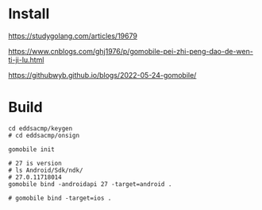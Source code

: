 # Install

https://studygolang.com/articles/19679

https://www.cnblogs.com/ghj1976/p/gomobile-pei-zhi-peng-dao-de-wen-ti-ji-lu.html

https://githubwyb.github.io/blogs/2022-05-24-gomobile/

# Build

```
cd eddsacmp/keygen
# cd eddsacmp/onsign

gomobile init

# 27 is version
# ls Android/Sdk/ndk/
# 27.0.11718014
gomobile bind -androidapi 27 -target=android .

# gomobile bind -target=ios .
```
